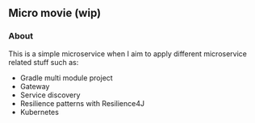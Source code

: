 ## Micro movie (wip)

### About
This is a simple microservice when I aim to apply different
microservice related stuff such as:
- Gradle multi module project
- Gateway
- Service discovery
- Resilience patterns with Resilience4J
- Kubernetes